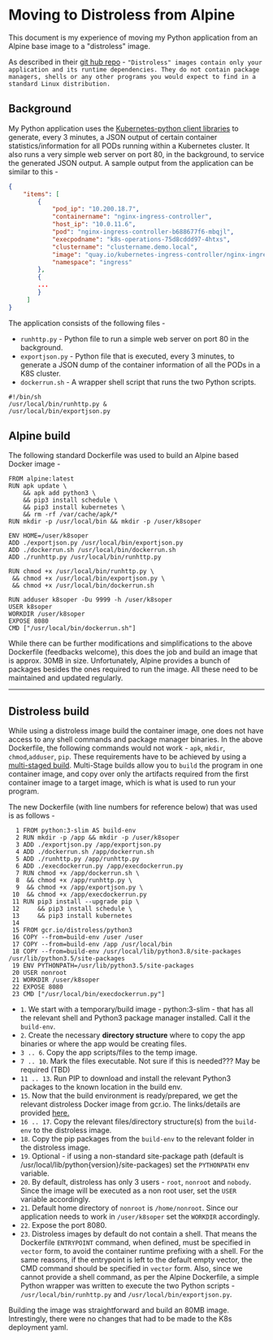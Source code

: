 # Moving to Distroless from Alpine

This document is my experience of moving my Python application from an Alpine base image to a "distroless" image. 

As described in their [git hub repo](https://github.com/GoogleContainerTools/distroless) - `"Distroless" images contain only your application and its runtime dependencies. They do not contain package managers, shells or any other programs you would expect to find in a standard Linux distribution. `

## Background
My Python application uses the [Kubernetes-python client libraries](https://github.com/kubernetes-client/python) to generate, every 3 minutes, a JSON output of certain container statistics/information for all PODs running within a Kubernetes cluster. It also runs a very simple web server on port 80, in the background, to service the generated JSON output. A sample output from the application can be similar to this - 

```json
{
    "items": [
        {
            "pod_ip": "10.200.18.7",
            "containername": "nginx-ingress-controller",
            "host_ip": "10.0.11.6",
            "pod": "nginx-ingress-controller-b688677f6-mbqjl",
            "execpodname": "k8s-operations-75d8cddd97-4htxs",
            "clustername": "clustername.demo.local",
            "image": "quay.io/kubernetes-ingress-controller/nginx-ingress-controller:0.26.1",
            "namespace": "ingress"
        },
        {
        ...
        }
     ]
}
```
The application consists of the following files -

 - `runhttp.py` - Python file to run a simple web server on port 80 in the background.
 - `exportjson.py` - Python file that is executed, every 3 minutes, to generate a JSON dump of the container information of all the PODs in a K8S cluster. 
 - `dockerrun.sh` - A wrapper shell script that runs the two Python scripts. 
 ```shell
 #!/bin/sh
/usr/local/bin/runhttp.py &
/usr/local/bin/exportjson.py
```

## Alpine build

The following standard Dockerfile was used to build an Alpine based Docker image - 
```shell
FROM alpine:latest
RUN apk update \
    && apk add python3 \
    && pip3 install schedule \
    && pip3 install kubernetes \
    && rm -rf /var/cache/apk/*
RUN mkdir -p /usr/local/bin && mkdir -p /user/k8soper

ENV HOME=/user/k8soper
ADD ./exportjson.py /usr/local/bin/exportjson.py
ADD ./dockerrun.sh /usr/local/bin/dockerrun.sh
ADD ./runhttp.py /usr/local/bin/runhttp.py

RUN chmod +x /usr/local/bin/runhttp.py \
 && chmod +x /usr/local/bin/exportjson.py \
 && chmod +x /usr/local/bin/dockerrun.sh

RUN adduser k8soper -Du 9999 -h /user/k8soper
USER k8soper
WORKDIR /user/k8soper
EXPOSE 8080
CMD ["/usr/local/bin/dockerrun.sh"]
```
While there can be further modifications and simplifications to the above Dockerfile (feedbacks welcome), this does the job and build an image that is approx. 30MB in size. Unfortunately, Alpine provides a bunch of packages besides the ones required to run the image. All these need to be maintained and updated regularly. 

---
## Distroless build

While using a distroless image build the container image, one does not have access to any shell commands and package manager binaries. In the above Dockerfile, the following commands would not work - `apk`, `mkdir`, `chmod`,`adduser`, `pip`. These requirements have to be achieved by  using a [multi-staged build](https://docs.docker.com/develop/develop-images/multistage-build/). 
Multi-Stage builds allow you to `build` the program in one container image, and copy over only the artifacts required from the first container image to a target image, which is what is used to run your program.

The new Dockerfile (with line numbers for reference below) that was used is as follows - 

```shell
  1 FROM python:3-slim AS build-env
  2 RUN mkdir -p /app && mkdir -p /user/k8soper
  3 ADD ./exportjson.py /app/exportjson.py
  4 ADD ./dockerrun.sh /app/dockerrun.sh
  5 ADD ./runhttp.py /app/runhttp.py
  6 ADD ./execdockerrun.py /app/execdockerrun.py
  7 RUN chmod +x /app/dockerrun.sh \
  8  && chmod +x /app/runhttp.py \
  9  && chmod +x /app/exportjson.py \
 10  && chmod +x /app/execdockerrun.py
 11 RUN pip3 install --upgrade pip \
 12     && pip3 install schedule \
 13     && pip3 install kubernetes
 14
 15 FROM gcr.io/distroless/python3
 16 COPY --from=build-env /user /user
 17 COPY --from=build-env /app /usr/local/bin
 18 COPY --from=build-env /usr/local/lib/python3.8/site-packages /usr/lib/python3.5/site-packages
 19 ENV PYTHONPATH=/usr/lib/python3.5/site-packages
 20 USER nonroot
 21 WORKDIR /user/k8soper
 22 EXPOSE 8080
 23 CMD ["/usr/local/bin/execdockerrun.py"]
```
* `1`. We start with a temporary/build image - python:3-slim - that has all the relevant shell and Python3 package manager installed. Call it the `build-env`.
* `2`. Create the necessary **directory structure** where to copy the app binaries or where the app would be creating files. 
* `3 .. 6`. Copy the app scripts/files to the temp image. 
* `7 .. 10`. Mark the files executable. Not sure if this is needed??? May be required (TBD)
* `11 .. 13`. Run PIP to download and install the relevant Python3 packages to the known location in the build env. 
* `15`. Now that the build environment is ready/prepared, we get the relevant distroless Docker image from gcr.io. The links/details are provided [here.](https://github.com/GoogleContainerTools/distroless)
* `16 .. 17`. Copy the relevant files/directory structure(s) from the `build-env` to the distroless image. 
* `18`. Copy the pip packages from the `build-env` to the relevant folder in the distroless image.  
*  `19`. Optional - if using a non-standard site-package path (default is /usr/local/lib/python{version}/site-packages) set the `PYTHONPATH` env variable. 
* `20`. By default, distroless has only 3 users -  `root`, `nonroot` and `nobody`. Since the image will be executed as a non root user, set the `USER` variable accordingly.
* `21`. Default home directory of `nonroot` is `/home/nonroot`. Since our application needs to work in `/user/k8soper` set the `WORKDIR` accordingly. 
* `22`. Expose the port 8080. 
* `23`.   Distroless images by default do not contain a shell. That means the Dockerfile `ENTRYPOINT` command, when defined, must be specified in `vector` form, to avoid the container runtime prefixing with a shell. For the same reasons, if the entrypoint is left to the default empty vector, the CMD command should be specified in `vector` form.  Also, since we cannot provide a shell command, as per the Alpine Dockerfile, a simple Python wrapper was written to execute the two Python scripts - `/usr/local/bin/runhttp.py` and `/usr/local/bin/exportjson.py`.

Building the image was straightforward and build an 80MB image. Intrestingly, there were no changes that had to be made to the K8s deployment yaml. 
